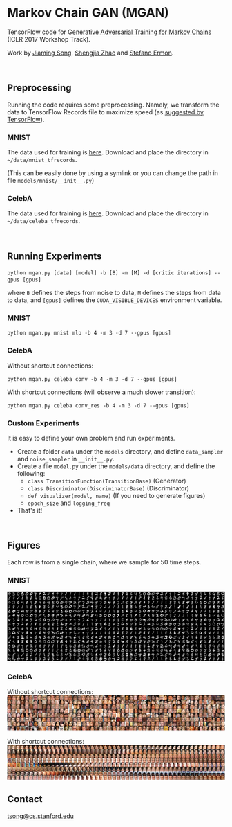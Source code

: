 # Markov Chain GAN (MGAN)
TensorFlow code for [Generative Adversarial Training for Markov Chains](https://openreview.net/pdf?id=S1L-hCNtl) (ICLR 2017 Workshop Track).

Work by [Jiaming Song](tsong.me), [Shengjia Zhao](https://github.com/ShengjiaZhao) and [Stefano Ermon](cs.stanford.edu/~ermon).

<br/>

## Preprocessing
Running the code requires some preprocessing.
Namely, we transform the data to TensorFlow Records file to maximize speed 
(as [suggested by TensorFlow](https://www.tensorflow.org/performance/performance_guide)).

### MNIST
The data used for training is [here](https://drive.google.com/open?id=0B0LzoDno7qkJdDluZW5DSnpyWTg).
Download and place the directory in `~/data/mnist_tfrecords`. 

(This can be easily done by using a symlink or you can change the path in file `models/mnist/__init__.py`)

### CelebA
The data used for training is [here](https://drive.google.com/open?id=0B0LzoDno7qkJX3p2YS1DODNrM3c).
Download and place the directory in `~/data/celeba_tfrecords`.

<br/>

## Running Experiments
```
python mgan.py [data] [model] -b [B] -m [M] -d [critic iterations] --gpus [gpus]
```
where `B` defines the steps from noise to data, `M` defines the steps from data to data, and `[gpus]` defines the `CUDA_VISIBLE_DEVICES` environment variable.

### MNIST
```
python mgan.py mnist mlp -b 4 -m 3 -d 7 --gpus [gpus]
```

### CelebA
Without shortcut connections:
```
python mgan.py celeba conv -b 4 -m 3 -d 7 --gpus [gpus]
```

With shortcut connections (will observe a much slower transition):
```
python mgan.py celeba conv_res -b 4 -m 3 -d 7 --gpus [gpus]
```

### Custom Experiments
It is easy to define your own problem and run experiments.
- Create a folder `data` under the `models` directory, and define `data_sampler` and `noise_sampler` in `__init__.py`.
- Create a file `model.py` under the `models/data` directory, and define the following:
  - `class TransitionFunction(TransitionBase)` (Generator)
  - `class Discriminator(DiscriminatorBase)` (Discriminator)
  - `def visualizer(model, name)` (If you need to generate figures)
  - `epoch_size` and `logging_freq`
- That's it!

<br/>

## Figures
Each row is from a single chain, where we sample for 50 time steps.

### MNIST
![MNIST MLP](figs/mnist_mlp.png)

### CelebA
Without shortcut connections:
![CelebA 1-layer conv](figs/celeba_conv.png)

With shortcut connections:
![CelebA 1-layer conv with shortcuts](figs/celeba_conv_res.png)

## Contact
[tsong@cs.stanford.edu](tsong@cs.stanford.edu)
